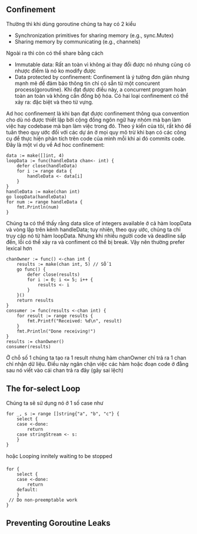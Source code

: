 ## Confinement
Thường thì khi dùng goroutine chúng ta hay có 2 kiểu
- Synchronization primitives for sharing memory (e.g., sync.Mutex)
- Sharing memory by communicating  (e.g., channels)

Ngoài ra thì còn có thể share bằng cách
- Immutable data: Rất an toàn vì không ai thay đổi được nó nhưng cũng có nhược điểm là nó ko modify được
- Data protected by confinement: Confinement là ý tưởng đơn giản nhưng mạnh mẽ để đảm bảo thông tin chỉ có sẵn từ một concurent process(goroutine). Khi đạt được điều này, a concurrent program hoàn toàn an toàn và không cần đồng bộ hóa. Có hai loại confinement có thể xảy ra: đặc biệt và theo từ vựng.

Ad hoc confinement là khi bạn đạt được confinement thông qua convention cho dù nó được thiết lập bởi cộng đồng ngôn ngữ hay nhóm mà bạn làm việc hay codebase mà bạn làm việc trong đó. Theo ý kiến của tôi, rất khó để tuân theo quy ước đối với các dự án ở mọi quy mô trừ khi bạn có các công cụ để thực hiện phân tích trên code của mình mỗi khi ai đó commits code. Đây là một ví dụ về Ad hoc confinement:

```
data := make([]int, 4)
loopData := func(handleData chan<- int) {
    defer close(handleData)
    for i := range data {
        handleData <- data[i]
    }
}
handleData := make(chan int)
go loopData(handleData)
for num := range handleData {
    fmt.Println(num)
}
```

Chúng ta có thể thấy rằng data slice of integers available ở cả hàm loopData và vòng lặp trên kênh handleData; tuy nhiên, theo quy ước, chúng ta chỉ truy cập nó từ hàm loopData. Nhưng khi nhiều người code và deadline sắp đến, lỗi có thể xảy ra và confiment có thể bị break. Vậy nên thường prefer lexical hơn


```
chanOwner := func() <-chan int {
    results := make(chan int, 5) // SỐ 1
    go func() {
        defer close(results)
        for i := 0; i <= 5; i++ {
            results <- i
        }
    }()
    return results
}
consumer := func(results <-chan int) {
    for result := range results {
        fmt.Printf("Received: %d\n", result)
    }
    fmt.Println("Done receiving!")
}
results := chanOwner()
consumer(results)
```

Ở chỗ số 1 chúng ta tạo ra 1 result nhưng hàm chanOwner chỉ trả ra 1 chan chỉ nhận dữ liệu. Điều này ngăn chặn việc các hàm hoặc đoạn code ở đằng sau nó viết vào cái chan trả ra đây (gây sai lệch)

## The for-select Loop
Chúng ta sẽ sử dụng nó ở 1 số case như
```
for _, s := range []string{"a", "b", "c"} {
    select {
    case <-done:
        return
    case stringStream <- s:
    }
}
```

hoặc Looping innitely waiting to be stopped
```
for {
    select {
    case <-done:
        return
    default:
    }
 // Do non-preemptable work
}
```

## Preventing Goroutine Leaks

